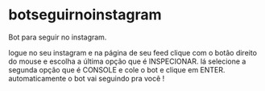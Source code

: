 # botseguirnoinstagram
Bot para seguir no instagram.

logue no seu instagram e na página de seu feed clique com o botão direito do mouse e escolha a última opção que é INSPECIONAR. lá selecione a segunda opção que é CONSOLE e cole o bot e clique em ENTER. automaticamente o bot vai seguindo pra você !
